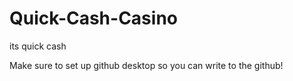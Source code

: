 # Quick-Cash-Casino
its quick cash


Make sure to set up github desktop so you can write to the github!
